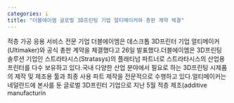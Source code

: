 ```yaml
---
categories: i
title: "더블에이엠 글로벌 3D프린팅 기업 얼티메이커와 총판 계약 체결"
---
```

적층 가공 응용 서비스 전문 기업 더블에이엠은 데스크톱 3D프린터 기업 얼티메이커(Ultimaker)와 공식 총판 계약을 체결했다고 26일 발표했다.더블에이엠은 3D프린팅 솔루션 기업인 스트라타시스(Stratasys)의 플래티넘 파트너로 스트라타시스의 산업용 프린터를 다수 보유하고 있다.국내 다양한 산업 분야에서 필요로 하는 3D프린팅 시제품의 제작 및 제조용 툴과 최종 사용 파트 제작을 전문적으로 수행하고 있다.얼티메이커는 네덜란드에 본사를 둔 글로벌 3D프린터 기업으로 지난 5월 적층 제조(additive manufacturin